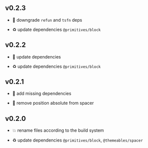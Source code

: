 ## v0.2.3

* 🐞 downgrade `refun` and `tsfn` deps

* ♻️ update dependencies `@primitives/block`

## v0.2.2

* 🐞 update dependencies

* ♻️ update dependencies `@primitives/block`

## v0.2.1

* 🐞 add missing dependencies

* 🐞 remove position absolute from spacer

## v0.2.0

* 💥 rename files according to the build system

* ♻️ update dependencies `@primitives/block`, `@themeables/spacer`
